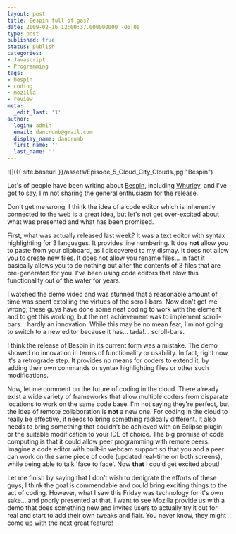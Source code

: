 ```yaml
---
layout: post
title: Bespin full of gas?
date: 2009-02-16 12:00:37.000000000 -06:00
type: post
published: true
status: publish
categories:
- Javascript
- Programming
tags:
- bespin
- coding
- mozilla
- review
meta:
  _edit_last: '1'
author:
  login: admin
  email: dancrumb@gmail.com
  display_name: dancrumb
  first_name: ''
  last_name: ''
---
```

![]({{ site.baseurl }}/assets/Episode_5_Cloud_City_Clouds.jpg "Bespin")

Lot's of people have been writing about [Bespin](https://bespin.mozilla.com/), including [Whurley](http://weblog.infoworld.com/whurley/archives/2009/02/cloud_computing_3.html), and I've got to say, I'm not sharing the general enthusiasm for the release.

Don't get me wrong, I think the idea of a code editor which is inherently connected to the web is a great idea, but let's not get over-excited about what was presented and what has been promised.  

First, what was actually released last week? It was a text editor with syntax highlighting for 3 languages. It provides line numbering. It dos **not** allow you to paste from your clipboard, as I discovered to my dismay. It does not allow you to create new files. It does not allow you rename files... in fact it basically allows you to do nothing but alter the contents of 3 files that are pre-generated for you. I've been using code editors that blow this functionality out of the water for years.

I watched the demo video and was stunned that a reasonable amount of time was spent extolling the virtues of the scroll-bars. Now don't get me wrong; these guys have done some neat coding to work with the <canvas> element and to get this working, but the net achievement was to implement scroll-bars... hardly an innovation. While this may be no mean feat, I'm not going to switch to a new editor because it has... tada!... scroll-bars.

I think the release of Bespin in its current form was a mistake. The demo showed no innovation in terms of functionality or usability. In fact, right now, it's a retrograde step. It provides no means for coders to extend it, by adding their own commands or syntax highlighting files or other such modifications.

Now, let me comment on the future of coding in the cloud. There already exist a wide variety of frameworks that allow multiple coders from disparate locations to work on the same code base. I'm not saying they're perfect, but the idea of remote collaboration is **not** a new one. For coding in the cloud to really be effective, it needs to bring something radically different. It also needs to bring something that couldn't be achieved with an Eclipse plugin or the suitable modification to your IDE of choice. The big promise of code computing is that it could allow peer programming with remote peers. Imagine a code editor with built-in webcam support so that you and a peer can work on the same piece of code (updated real-time on both screens), while being able to talk 'face to face'. Now **that** I could get excited about!

Let me finish by saying that I don't wish to denigrate the efforts of these guys; I think the goal is commendable and could bring exciting things to the act of coding. However, what I saw this Friday was technology for it's own sake... and poorly presented at that. I want to see Mozilla provide us with a demo that does something new and invites users to actually try it out for real and start to add their own tweaks and flair. You never know, they might come up with the next great feature!
